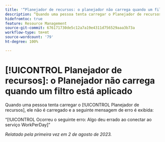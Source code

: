 ```yaml
---
title: '“Planejador de recursos: o planejador não carrega quando um filtro está aplicado”'
description: “Quando uma pessoa tenta carregar o Planejador de recursos, ele não é carregado e uma mensagem de erro é exibida.”
hidefromtoc: true
feature: Resource Management
source-git-commit: 676171730de5c12a7a19e4311d756529aaa3b73a
workflow-type: tm+mt
source-wordcount: '79'
ht-degree: 100%

---
```



# [!UICONTROL Planejador de recursos]: o Planejador não carrega quando um filtro está aplicado

<!--
>[!NOTE]
>
>This issue was fixed on August 31, 2023.
-->

Quando uma pessoa tenta carregar o [!UICONTROL Planejador de recursos], ele não é carregado e a seguinte mensagem de erro é exibida:

“[!UICONTROL Ocorreu o seguinte erro: Algo deu errado ao conectar ao serviço WorkPerDay]”

_Relatado pela primeira vez em 2 de agosto de 2023._

